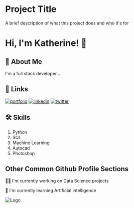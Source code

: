 
# Project Title

A brief description of what this project does and who it's for


# Hi, I'm Katherine! 👋


## 🚀 About Me
I'm a full stack developer...


## 🔗 Links
[![portfolio](https://img.shields.io/badge/my_portfolio-000?style=for-the-badge&logo=ko-fi&logoColor=white)](https://katherineoelsner.com/)
[![linkedin](https://img.shields.io/badge/linkedin-0A66C2?style=for-the-badge&logo=linkedin&logoColor=white)](https://www.linkedin.com/)
[![twitter](https://img.shields.io/badge/twitter-1DA1F2?style=for-the-badge&logo=twitter&logoColor=white)](https://twitter.com/)


## 🛠 Skills
1. Python
2. SQL
3. Machine Learning
4. Autocad
5. Photoshop




## Other Common Github Profile Sections
👩‍💻 I'm currently working on Data Science projects

🧠 I'm currently learning Artificial intelligence




![Logo](https://github-readme-stats.vercel.app/api?username=mrbriit&&show_icons=true&title_color=ffffff&icon_color=bb2acf&text_color=daf7dc&bg_color=151515)

